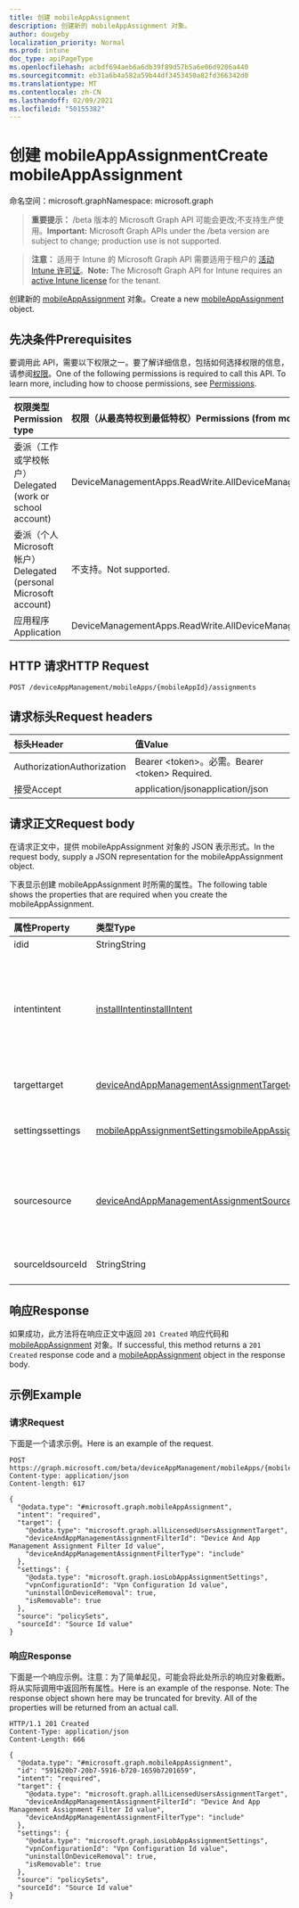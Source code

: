 ```yaml
---
title: 创建 mobileAppAssignment
description: 创建新的 mobileAppAssignment 对象。
author: dougeby
localization_priority: Normal
ms.prod: intune
doc_type: apiPageType
ms.openlocfilehash: acbdf694aeb6a6db39f89d57b5a6e06d9206a440
ms.sourcegitcommit: eb31a6b4a582a59b44df3453450a82fd366342d0
ms.translationtype: MT
ms.contentlocale: zh-CN
ms.lasthandoff: 02/09/2021
ms.locfileid: "50155382"
---
```

# <a name="create-mobileappassignment"></a><span data-ttu-id="d89f7-103">创建 mobileAppAssignment</span><span class="sxs-lookup"><span data-stu-id="d89f7-103">Create mobileAppAssignment</span></span>

<span data-ttu-id="d89f7-104">命名空间：microsoft.graph</span><span class="sxs-lookup"><span data-stu-id="d89f7-104">Namespace: microsoft.graph</span></span>

> <span data-ttu-id="d89f7-105">**重要提示：** /beta 版本的 Microsoft Graph API 可能会更改;不支持生产使用。</span><span class="sxs-lookup"><span data-stu-id="d89f7-105">**Important:** Microsoft Graph APIs under the /beta version are subject to change; production use is not supported.</span></span>

> <span data-ttu-id="d89f7-106">**注意：** 适用于 Intune 的 Microsoft Graph API 需要适用于租户的 [活动 Intune 许可证](https://go.microsoft.com/fwlink/?linkid=839381)。</span><span class="sxs-lookup"><span data-stu-id="d89f7-106">**Note:** The Microsoft Graph API for Intune requires an [active Intune license](https://go.microsoft.com/fwlink/?linkid=839381) for the tenant.</span></span>

<span data-ttu-id="d89f7-107">创建新的 [mobileAppAssignment](../resources/intune-apps-mobileappassignment.md) 对象。</span><span class="sxs-lookup"><span data-stu-id="d89f7-107">Create a new [mobileAppAssignment](../resources/intune-apps-mobileappassignment.md) object.</span></span>

## <a name="prerequisites"></a><span data-ttu-id="d89f7-108">先决条件</span><span class="sxs-lookup"><span data-stu-id="d89f7-108">Prerequisites</span></span>
<span data-ttu-id="d89f7-p101">要调用此 API，需要以下权限之一。要了解详细信息，包括如何选择权限的信息，请参阅[权限](/graph/permissions-reference)。</span><span class="sxs-lookup"><span data-stu-id="d89f7-p101">One of the following permissions is required to call this API. To learn more, including how to choose permissions, see [Permissions](/graph/permissions-reference).</span></span>

|<span data-ttu-id="d89f7-111">权限类型</span><span class="sxs-lookup"><span data-stu-id="d89f7-111">Permission type</span></span>|<span data-ttu-id="d89f7-112">权限（从最高特权到最低特权）</span><span class="sxs-lookup"><span data-stu-id="d89f7-112">Permissions (from most to least privileged)</span></span>|
|:---|:---|
|<span data-ttu-id="d89f7-113">委派（工作或学校帐户）</span><span class="sxs-lookup"><span data-stu-id="d89f7-113">Delegated (work or school account)</span></span>|<span data-ttu-id="d89f7-114">DeviceManagementApps.ReadWrite.All</span><span class="sxs-lookup"><span data-stu-id="d89f7-114">DeviceManagementApps.ReadWrite.All</span></span>|
|<span data-ttu-id="d89f7-115">委派（个人 Microsoft 帐户）</span><span class="sxs-lookup"><span data-stu-id="d89f7-115">Delegated (personal Microsoft account)</span></span>|<span data-ttu-id="d89f7-116">不支持。</span><span class="sxs-lookup"><span data-stu-id="d89f7-116">Not supported.</span></span>|
|<span data-ttu-id="d89f7-117">应用程序</span><span class="sxs-lookup"><span data-stu-id="d89f7-117">Application</span></span>|<span data-ttu-id="d89f7-118">DeviceManagementApps.ReadWrite.All</span><span class="sxs-lookup"><span data-stu-id="d89f7-118">DeviceManagementApps.ReadWrite.All</span></span>|

## <a name="http-request"></a><span data-ttu-id="d89f7-119">HTTP 请求</span><span class="sxs-lookup"><span data-stu-id="d89f7-119">HTTP Request</span></span>
<!-- {
  "blockType": "ignored"
}
-->
``` http
POST /deviceAppManagement/mobileApps/{mobileAppId}/assignments
```

## <a name="request-headers"></a><span data-ttu-id="d89f7-120">请求标头</span><span class="sxs-lookup"><span data-stu-id="d89f7-120">Request headers</span></span>
|<span data-ttu-id="d89f7-121">标头</span><span class="sxs-lookup"><span data-stu-id="d89f7-121">Header</span></span>|<span data-ttu-id="d89f7-122">值</span><span class="sxs-lookup"><span data-stu-id="d89f7-122">Value</span></span>|
|:---|:---|
|<span data-ttu-id="d89f7-123">Authorization</span><span class="sxs-lookup"><span data-stu-id="d89f7-123">Authorization</span></span>|<span data-ttu-id="d89f7-124">Bearer &lt;token&gt;。必需。</span><span class="sxs-lookup"><span data-stu-id="d89f7-124">Bearer &lt;token&gt; Required.</span></span>|
|<span data-ttu-id="d89f7-125">接受</span><span class="sxs-lookup"><span data-stu-id="d89f7-125">Accept</span></span>|<span data-ttu-id="d89f7-126">application/json</span><span class="sxs-lookup"><span data-stu-id="d89f7-126">application/json</span></span>|

## <a name="request-body"></a><span data-ttu-id="d89f7-127">请求正文</span><span class="sxs-lookup"><span data-stu-id="d89f7-127">Request body</span></span>
<span data-ttu-id="d89f7-128">在请求正文中，提供 mobileAppAssignment 对象的 JSON 表示形式。</span><span class="sxs-lookup"><span data-stu-id="d89f7-128">In the request body, supply a JSON representation for the mobileAppAssignment object.</span></span>

<span data-ttu-id="d89f7-129">下表显示创建 mobileAppAssignment 时所需的属性。</span><span class="sxs-lookup"><span data-stu-id="d89f7-129">The following table shows the properties that are required when you create the mobileAppAssignment.</span></span>

|<span data-ttu-id="d89f7-130">属性</span><span class="sxs-lookup"><span data-stu-id="d89f7-130">Property</span></span>|<span data-ttu-id="d89f7-131">类型</span><span class="sxs-lookup"><span data-stu-id="d89f7-131">Type</span></span>|<span data-ttu-id="d89f7-132">说明</span><span class="sxs-lookup"><span data-stu-id="d89f7-132">Description</span></span>|
|:---|:---|:---|
|<span data-ttu-id="d89f7-133">id</span><span class="sxs-lookup"><span data-stu-id="d89f7-133">id</span></span>|<span data-ttu-id="d89f7-134">String</span><span class="sxs-lookup"><span data-stu-id="d89f7-134">String</span></span>|<span data-ttu-id="d89f7-135">实体的键。</span><span class="sxs-lookup"><span data-stu-id="d89f7-135">Key of the entity.</span></span>|
|<span data-ttu-id="d89f7-136">intent</span><span class="sxs-lookup"><span data-stu-id="d89f7-136">intent</span></span>|[<span data-ttu-id="d89f7-137">installIntent</span><span class="sxs-lookup"><span data-stu-id="d89f7-137">installIntent</span></span>](../resources/intune-shared-installintent.md)|<span data-ttu-id="d89f7-138">由管理员定义的安装意图。可取值为：`available`、`required`、`uninstall`、`availableWithoutEnrollment`。</span><span class="sxs-lookup"><span data-stu-id="d89f7-138">The install intent defined by the admin. Possible values are: `available`, `required`, `uninstall`, `availableWithoutEnrollment`.</span></span>|
|<span data-ttu-id="d89f7-139">target</span><span class="sxs-lookup"><span data-stu-id="d89f7-139">target</span></span>|[<span data-ttu-id="d89f7-140">deviceAndAppManagementAssignmentTarget</span><span class="sxs-lookup"><span data-stu-id="d89f7-140">deviceAndAppManagementAssignmentTarget</span></span>](../resources/intune-shared-deviceandappmanagementassignmenttarget.md)|<span data-ttu-id="d89f7-141">由管理员定义的目标组分配。</span><span class="sxs-lookup"><span data-stu-id="d89f7-141">The target group assignment defined by the admin.</span></span>|
|<span data-ttu-id="d89f7-142">settings</span><span class="sxs-lookup"><span data-stu-id="d89f7-142">settings</span></span>|[<span data-ttu-id="d89f7-143">mobileAppAssignmentSettings</span><span class="sxs-lookup"><span data-stu-id="d89f7-143">mobileAppAssignmentSettings</span></span>](../resources/intune-shared-mobileappassignmentsettings.md)|<span data-ttu-id="d89f7-144">由管理员定义的目标分配的设置。</span><span class="sxs-lookup"><span data-stu-id="d89f7-144">The settings for target assignment defined by the admin.</span></span>|
|<span data-ttu-id="d89f7-145">source</span><span class="sxs-lookup"><span data-stu-id="d89f7-145">source</span></span>|[<span data-ttu-id="d89f7-146">deviceAndAppManagementAssignmentSource</span><span class="sxs-lookup"><span data-stu-id="d89f7-146">deviceAndAppManagementAssignmentSource</span></span>](../resources/intune-shared-deviceandappmanagementassignmentsource.md)|<span data-ttu-id="d89f7-147">作为工作分配源的资源类型。</span><span class="sxs-lookup"><span data-stu-id="d89f7-147">The resource type which is the source for the assignment.</span></span> <span data-ttu-id="d89f7-148">可取值为：`direct`、`policySets`。</span><span class="sxs-lookup"><span data-stu-id="d89f7-148">Possible values are: `direct`, `policySets`.</span></span>|
|<span data-ttu-id="d89f7-149">sourceId</span><span class="sxs-lookup"><span data-stu-id="d89f7-149">sourceId</span></span>|<span data-ttu-id="d89f7-150">String</span><span class="sxs-lookup"><span data-stu-id="d89f7-150">String</span></span>|<span data-ttu-id="d89f7-151">工作分配的源的标识符。</span><span class="sxs-lookup"><span data-stu-id="d89f7-151">The identifier of the source of the assignment.</span></span>|



## <a name="response"></a><span data-ttu-id="d89f7-152">响应</span><span class="sxs-lookup"><span data-stu-id="d89f7-152">Response</span></span>
<span data-ttu-id="d89f7-153">如果成功，此方法将在响应正文中返回 `201 Created` 响应代码和 [mobileAppAssignment](../resources/intune-apps-mobileappassignment.md) 对象。</span><span class="sxs-lookup"><span data-stu-id="d89f7-153">If successful, this method returns a `201 Created` response code and a [mobileAppAssignment](../resources/intune-apps-mobileappassignment.md) object in the response body.</span></span>

## <a name="example"></a><span data-ttu-id="d89f7-154">示例</span><span class="sxs-lookup"><span data-stu-id="d89f7-154">Example</span></span>

### <a name="request"></a><span data-ttu-id="d89f7-155">请求</span><span class="sxs-lookup"><span data-stu-id="d89f7-155">Request</span></span>
<span data-ttu-id="d89f7-156">下面是一个请求示例。</span><span class="sxs-lookup"><span data-stu-id="d89f7-156">Here is an example of the request.</span></span>
``` http
POST https://graph.microsoft.com/beta/deviceAppManagement/mobileApps/{mobileAppId}/assignments
Content-type: application/json
Content-length: 617

{
  "@odata.type": "#microsoft.graph.mobileAppAssignment",
  "intent": "required",
  "target": {
    "@odata.type": "microsoft.graph.allLicensedUsersAssignmentTarget",
    "deviceAndAppManagementAssignmentFilterId": "Device And App Management Assignment Filter Id value",
    "deviceAndAppManagementAssignmentFilterType": "include"
  },
  "settings": {
    "@odata.type": "microsoft.graph.iosLobAppAssignmentSettings",
    "vpnConfigurationId": "Vpn Configuration Id value",
    "uninstallOnDeviceRemoval": true,
    "isRemovable": true
  },
  "source": "policySets",
  "sourceId": "Source Id value"
}
```

### <a name="response"></a><span data-ttu-id="d89f7-157">响应</span><span class="sxs-lookup"><span data-stu-id="d89f7-157">Response</span></span>
<span data-ttu-id="d89f7-p103">下面是一个响应示例。注意：为了简单起见，可能会将此处所示的响应对象截断。将从实际调用中返回所有属性。</span><span class="sxs-lookup"><span data-stu-id="d89f7-p103">Here is an example of the response. Note: The response object shown here may be truncated for brevity. All of the properties will be returned from an actual call.</span></span>
``` http
HTTP/1.1 201 Created
Content-Type: application/json
Content-Length: 666

{
  "@odata.type": "#microsoft.graph.mobileAppAssignment",
  "id": "591620b7-20b7-5916-b720-1659b7201659",
  "intent": "required",
  "target": {
    "@odata.type": "microsoft.graph.allLicensedUsersAssignmentTarget",
    "deviceAndAppManagementAssignmentFilterId": "Device And App Management Assignment Filter Id value",
    "deviceAndAppManagementAssignmentFilterType": "include"
  },
  "settings": {
    "@odata.type": "microsoft.graph.iosLobAppAssignmentSettings",
    "vpnConfigurationId": "Vpn Configuration Id value",
    "uninstallOnDeviceRemoval": true,
    "isRemovable": true
  },
  "source": "policySets",
  "sourceId": "Source Id value"
}
```





